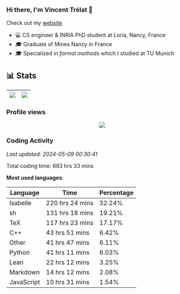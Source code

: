 ### Hi there, I'm Vincent Trélat 👋

Check out my [website](https://vtrelat.github.io)

-   💻 CS engineer & INRIA PhD student at Loria, Nancy, France
-   🎓 Graduate of Mines Nancy in France
-   🎓 Specialized in _formal methods_ which I studied at TU Munich

## 📊 **Stats**

| <img align="center" src="https://readme-stats.clckblog.space/api?username=VTrelat&show_icons=true&include_all_commits=true&theme=tokyonight&hide_border=true" /> | <img align="center" src="https://readme-stats.clckblog.space/api/top-langs/?username=VTrelat&layout=compact&theme=tokyonight&hide_border=true" /> |
| ---------------------------------------------------------------------------------------------------------------------------------------------------------------- | ------------------------------------------------------------------------------------------------------------------------------------------------- |

### Profile views

<p align="center">
 <img src="https://profile-counter.glitch.me/VTrelat/count.svg" />
</p>

<!--automations-->
### Coding Activity
_Last updated: 2024-05-09 00:30:41_

Total coding time: 683 hrs 33 mins

**Most used languages**:

| Language | Time | Percentage |
| ------------- | ------------- | ------------- |
| Isabelle | 220 hrs 24 mins | 32.24% |
| sh | 131 hrs 18 mins | 19.21% |
| TeX | 117 hrs 23 mins | 17.17% |
| C++ | 43 hrs 51 mins | 6.42% |
| Other | 41 hrs 47 mins | 6.11% |
| Python | 41 hrs 11 mins | 6.03% |
| Lean | 22 hrs 12 mins | 3.25% |
| Markdown | 14 hrs 12 mins | 2.08% |
| JavaScript | 10 hrs 31 mins | 1.54% |

